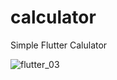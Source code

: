 # calculator

Simple Flutter Calulator

![flutter_03](https://user-images.githubusercontent.com/91873720/206386751-054c1fb7-ec59-4d08-8c9c-9e9219b02e4e.png)
